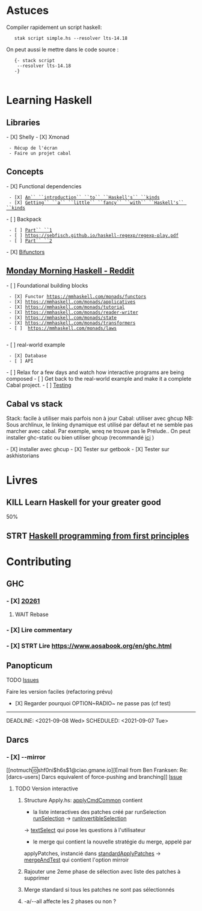 Astuces
=======

Compiler rapidement un script haskell:

`   stak script simple.hs --resolver lts-14.18`

On peut aussi le mettre dans le code source :

`   {- stack script `\
`    --resolver lts-14.18`\
`   -}`\
`   `

Learning Haskell
================

Libraries
---------

\- \[X\] Shelly - \[X\] Xmonad

` - Récup de l'écran`\
` - Faire un projet cabal`

Concepts
--------

\- \[X\] Functional dependencies

` - [X] `[`An`` ``introduction`` ``to`` ``Haskell's`` ``kinds`](https://www.youtube.com/watch?v=JleVecHAad4 "wikilink")` `\
` - [X] `[`Getting`` ``a`` ``little`` ``fancy`` ``with`` ``Haskell's`` ``kinds`](https://www.youtube.com/watch?v=Qy_yxVkO8no "wikilink")

\- \[ \] Backpack

` - [ ] `[`Part`` ``1`](http://blog.ezyang.com/2016/10/try-backpack-ghc-backpack/ "wikilink")\
` - [ ] `[`https://sebfisch.github.io/haskell-regexp/regexp-play.pdf`](https://sebfisch.github.io/haskell-regexp/regexp-play.pdf)\
` - [ ] `[`Part`` ``2`](http://blog.ezyang.com/2017/01/try-backpack-cabal-packages/ "wikilink")

\- \[X\]
[Bifunctors](https://www.quora.com/What-are-some-practical-uses-of-bifunctors-in-Haskell/answer/James-Bowen-13 "wikilink")

[Monday Morning Haskell - Reddit](https://www.reddit.com/r/haskell/comments/npxfba/ive_tried_to_learn_haskell_several_times_but_keep/h084wwa?utm_source=share&utm_medium=web2x&context=3 "wikilink")
----------------------------------------------------------------------------------------------------------------------------------------------------------------------------------------------------

\- \[ \] Foundational building blocks

` - [X] Functor `[`https://mmhaskell.com/monads/functors`](https://mmhaskell.com/monads/functors)\
` - [X] `[`https://mmhaskell.com/monads/applicatives`](https://mmhaskell.com/monads/applicatives)\
` - [X] `[`https://mmhaskell.com/monads/tutorial`](https://mmhaskell.com/monads/tutorial)\
` - [X] `[`https://mmhaskell.com/monads/reader-writer`](https://mmhaskell.com/monads/reader-writer)\
` - [X] `[`https://mmhaskell.com/monads/state`](https://mmhaskell.com/monads/state)\
` - [X] `[`https://mmhaskell.com/monads/transformers`](https://mmhaskell.com/monads/transformers)\
` - [ ]  `[`https://mmhaskell.com/monads/laws`](https://mmhaskell.com/monads/laws)\
` `

\- \[ \] real-world example

` - [X] Database`\
` - [ ] API`

\- \[ \] Relax for a few days and watch how interactive programs are
being composed - \[ \] Get back to the real-world example and make it a
complete Cabal project. - \[ \]
[Testing](https://mmhaskell.com/testing/test-driven-development)

Cabal vs stack
--------------

Stack: facile à utiliser mais parfois non à jour Cabal: utiliser avec
ghcup NB: Sous archlinux, le linking dynamique est utilisé par défaut et
ne semble pas marcher avec cabal. Par exemple, wreq ne trouve pas le
Prelude.. On peut installer ghc-static ou bien utiliser ghcup
(recommandé
[ici](https://github.com/haskell/haskell-ide-engine/issues/1647) )

\- \[X\] installer avec ghcup - \[X\] Tester sur getbook - \[X\] Tester
sur askhistorians

Livres
======

KILL Learn Haskell for your greater good
----------------------------------------

50%

STRT [Haskell programming from first principles](books.org::Haskell%20Programming%20From%20First%20Principles "wikilink")
-------------------------------------------------------------------------------------------------------------------------

Contributing
============

GHC
---

### - \[X\] [20261](https://gitlab.haskell.org/ghc/ghc/-/issues/20261)

1.  WAIT Rebase

### - \[X\] Lire commentary

### - \[X\] STRT Lire <https://www.aosabook.org/en/ghc.html>

Panopticum
----------

<span class="todo TODO">TODO</span>
[Issues](https://foss.heptapod.net/bsdutils/panopticum/-/issues)

Faire les version faciles (refactoring prévu)

- \[X\] Regarder pourquoi OPTION~RADIO~ ne passe pas (cf test)
--------------------------------------------------------------

DEADLINE: \<2021-09-08 Wed\> SCHEDULED: \<2021-09-07 Tue\>

Darcs
-----

### - \[X\] --mirror

\[\[notmuch:id:shf0ni\$h6s\$1\@ciao.gmane.io\]\[Email from Ben Franksen:
Re: \[darcs-users\] Darcs equivalent of force-pushing and branching\]\]
[Issue](http://bugs.darcs.net/issue2683)

1.  <span class="todo TODO">TODO</span> Version interactive
    1.  Structure
        Apply.hs:
        [applyCmdCommon](~/code/darcs/src/Darcs/UI/Commands/Apply.hs::applyCmdCommon%20patchApplier%20patchProxy%20opts%20bundle%20repository%20=%20do "wikilink")
        contient

        -   la liste interactives des patches créé par runSelection
            [runSelection](~/code/darcs/src/Darcs/UI/SelectChanges.hs::runSelection%20_%20PSC%20%7B%20splitter%20=%20Just%20_%20%7D%20= "wikilink")
            -\>
            [runInvertibleSelection](home/alex/code/darcs/src/Darcs/UI/SelectChanges.hs::runInvertibleSelection%20::%20forall%20p%20wX%20wY%20. "wikilink")

        -\>
        [textSelect](~/code/darcs/src/Darcs/UI/SelectChanges.hs::textSelect%20lps'%20pcs%20= "wikilink")
        qui pose les questions à l\'utilisateur

        -   le merge qui contient la nouvelle stratégie du merge, appelé
            par

        applyPatches, instancié dans
        [standardApplyPatches](~/code/darcs/src/Darcs/UI/ApplyPatches.hs::standardApplyPatches%20::%20(RepoPatch%20p,%20ApplyState%20p%20~%20Tree) "wikilink")
        -\>
        [mergeAndTest](~/code/darcs/src/Darcs/UI/ApplyPatches.hs::mergeAndTest%20::%20(RepoPatch%20p,%20ApplyState%20p%20~%20Tree) "wikilink")
        qui contient l\'option mirroir

    2.  Rajouter une 2eme phase de sélection avec liste des patches à
        supprimer
    3.  Merge standard si tous les patches ne sont pas sélectionnés
    4.  -a/--all affecte les 2 phases ou non ?

